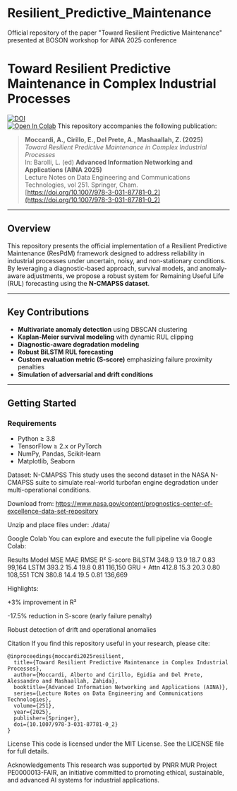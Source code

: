 # Resilient_Predictive_Maintenance
Official repository of the paper "Toward Resilient Predictive Maintenance" presented at BOSON workshop for AINA 2025 conference

# Toward Resilient Predictive Maintenance in Complex Industrial Processes

[![DOI](https://img.shields.io/badge/DOI-10.1007%2F978--3--031--87781--0__2-blue)](https://doi.org/10.1007/978-3-031-87781-0_2)  
[![Open In Colab](https://colab.research.google.com/assets/colab-badge.svg)]([https://colab.research.google.com/drive/1n87xl6J7QOSoFc-cXJKB0uaFy60m5n8w?usp=drive_link](https://colab.research.google.com/drive/1LmY0QvsebPMth4cCeg-pn6Pk_Tob4UfK?usp=sharing))
This repository accompanies the following publication:

> **Moccardi, A., Cirillo, E., Del Prete, A., Mashaallah, Z. (2025)**  
> *Toward Resilient Predictive Maintenance in Complex Industrial Processes*  
> In: Barolli, L. (ed) **Advanced Information Networking and Applications (AINA 2025)**  
> Lecture Notes on Data Engineering and Communications Technologies, vol 251. Springer, Cham.  
> [https://doi.org/10.1007/978-3-031-87781-0_2](https://doi.org/10.1007/978-3-031-87781-0_2)

---

## Overview

This repository presents the official implementation of a Resilient Predictive Maintenance (ResPdM) framework designed to address reliability in industrial processes under uncertain, noisy, and non-stationary conditions. By leveraging a diagnostic-based approach, survival models, and anomaly-aware adjustments, we propose a robust system for Remaining Useful Life (RUL) forecasting using the **N-CMAPSS dataset**.

---

## Key Contributions

- **Multivariate anomaly detection** using DBSCAN clustering
- **Kaplan-Meier survival modeling** with dynamic RUL clipping
- **Diagnostic-aware degradation modeling**
- **Robust BiLSTM RUL forecasting**
- **Custom evaluation metric (S-score)** emphasizing failure proximity penalties
- **Simulation of adversarial and drift conditions**

---

## Getting Started

### Requirements

- Python ≥ 3.8
- TensorFlow ≥ 2.x or PyTorch
- NumPy, Pandas, Scikit-learn
- Matplotlib, Seaborn



Dataset: N-CMAPSS
This study uses the second dataset in the NASA N-CMAPSS suite to simulate real-world turbofan engine degradation under multi-operational conditions.

Download from: https://www.nasa.gov/content/prognostics-center-of-excellence-data-set-repository

Unzip and place files under: ./data/


Google Colab
You can explore and execute the full pipeline via Google Colab:


Results
Model	MSE	MAE	RMSE	R²	S-score
BiLSTM	348.9	13.9	18.7	0.83	99,164
LSTM	393.2	15.4	19.8	0.81	116,150
GRU + Attn	412.8	15.3	20.3	0.80	108,551
TCN	380.8	14.4	19.5	0.81	136,669

Highlights:

+3% improvement in R²

-17.5% reduction in S-score (early failure penalty)

Robust detection of drift and operational anomalies

Citation
If you find this repository useful in your research, please cite:
```
@inproceedings{moccardi2025resilient,
  title={Toward Resilient Predictive Maintenance in Complex Industrial Processes},
  author={Moccardi, Alberto and Cirillo, Egidia and Del Prete, Alessandro and Mashaallah, Zahida},
  booktitle={Advanced Information Networking and Applications (AINA)},
  series={Lecture Notes on Data Engineering and Communications Technologies},
  volume={251},
  year={2025},
  publisher={Springer},
  doi={10.1007/978-3-031-87781-0_2}
}
```
License
This code is licensed under the MIT License. See the LICENSE file for full details.

Acknowledgements
This research was supported by PNRR MUR Project PE0000013-FAIR, an initiative committed to promoting ethical, sustainable, and advanced AI systems for industrial applications.
